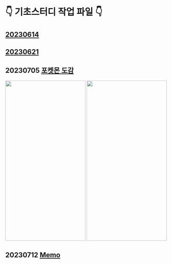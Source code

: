 # 👇 기초스터디 작업 파일 👇

## [20230614](https://github.com/jangyeohoon/BasicStudy/tree/main/basicStudy0614)

## [20230621](https://github.com/jangyeohoon/BasicStudy/tree/main/checkQuiz)

## 20230705 [포켓몬 도감](https://github.com/jangyeohoon/BasicStudy/tree/main/BasicDict)
  <img src=https://github.com/jangyeohoon/BasicStudy/assets/76779331/a79e2b8f-5887-4459-bbad-50ae4dba3f93 width="250" height="500">
  <img src=https://github.com/jangyeohoon/BasicStudy/assets/76779331/7d79026e-6b24-40e6-be85-063657ac2cee width="250" height="500">

## 20230712 [Memo](https://github.com/jangyeohoon/BasicStudy/tree/main/BasicStudyMemo)

